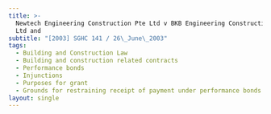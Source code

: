 ```yaml
---
title: >-
  Newtech Engineering Construction Pte Ltd v BKB Engineering Constructions Pte
  Ltd and
subtitle: "[2003] SGHC 141 / 26\_June\_2003"
tags:
  - Building and Construction Law
  - Building and construction related contracts
  - Performance bonds
  - Injunctions
  - Purposes for grant
  - Grounds for restraining receipt of payment under performance bonds
layout: single
---
```


